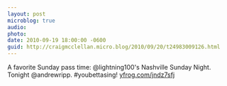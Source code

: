 ```yaml
---
layout: post
microblog: true
audio: 
photo: 
date: 2010-09-19 18:00:00 -0600
guid: http://craigmcclellan.micro.blog/2010/09/20/t24983009126.html
---
```

A favorite Sunday pass time: @lightning100's Nashville Sunday Night. Tonight @andrewripp. #youbettasing! [yfrog.com/jndz7sfj](http://yfrog.com/jndz7sfj)
